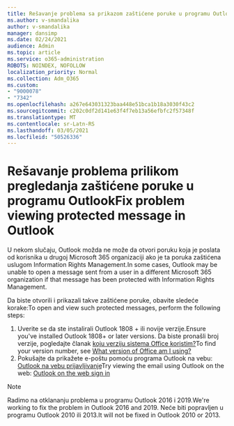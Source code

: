 ```yaml
---
title: Rešavanje problema sa prikazom zaštićene poruke u programu Outlook
ms.author: v-smandalika
author: v-smandalika
manager: dansimp
ms.date: 02/24/2021
audience: Admin
ms.topic: article
ms.service: o365-administration
ROBOTS: NOINDEX, NOFOLLOW
localization_priority: Normal
ms.collection: Adm_O365
ms.custom:
- "9000078"
- "7342"
ms.openlocfilehash: a267e643031323baa448e51bca1b18a3030f43c2
ms.sourcegitcommit: c202c0df2d141e63f4f7eb13a56efbfc2f57348f
ms.translationtype: MT
ms.contentlocale: sr-Latn-RS
ms.lasthandoff: 03/05/2021
ms.locfileid: "50526336"
---
```

# <a name="fix-problem-viewing-protected-message-in-outlook"></a><span data-ttu-id="3e153-102">Rešavanje problema prilikom pregledanja zaštićene poruke u programu Outlook</span><span class="sxs-lookup"><span data-stu-id="3e153-102">Fix problem viewing protected message in Outlook</span></span>

<span data-ttu-id="3e153-103">U nekom slučaju, Outlook možda ne može da otvori poruku koja je poslata od korisnika u drugoj Microsoft 365 organizaciji ako je ta poruka zaštićena uslugom Information Rights Management.</span><span class="sxs-lookup"><span data-stu-id="3e153-103">In some cases, Outlook may be unable to open a message sent from a user in a different Microsoft 365 organization if that message has been protected with Information Rights Management.</span></span>

<span data-ttu-id="3e153-104">Da biste otvorili i prikazali takve zaštićene poruke, obavite sledeće korake:</span><span class="sxs-lookup"><span data-stu-id="3e153-104">To open and view such protected messages, perform the following steps:</span></span>

1. <span data-ttu-id="3e153-105">Uverite se da ste instalirali Outlook 1808 + ili novije verzije.</span><span class="sxs-lookup"><span data-stu-id="3e153-105">Ensure you've installed Outlook 1808+ or later versions.</span></span> <span data-ttu-id="3e153-106">Da biste pronašli broj verzije, pogledajte članak [koju verziju sistema Office koristim?](https://support.microsoft.com/office/about-office-what-version-of-office-am-i-using-932788b8-a3ce-44bf-bb09-e334518b8b19)</span><span class="sxs-lookup"><span data-stu-id="3e153-106">To find your version number, see [What version of Office am I using?](https://support.microsoft.com/office/about-office-what-version-of-office-am-i-using-932788b8-a3ce-44bf-bb09-e334518b8b19)</span></span>
2. <span data-ttu-id="3e153-107">Pokušajte da prikažete e-poštu pomoću programa Outlook na vebu: [Outlook na vebu prijavljivanje](https://outlook.office365.com/mail/inbox)</span><span class="sxs-lookup"><span data-stu-id="3e153-107">Try viewing the email using Outlook on the web: [Outlook on the web sign in](https://outlook.office365.com/mail/inbox)</span></span>

> [!NOTE]
> <span data-ttu-id="3e153-108">Radimo na otklananju problema u programu Outlook 2016 i 2019.</span><span class="sxs-lookup"><span data-stu-id="3e153-108">We're working to fix the problem in Outlook 2016 and 2019.</span></span> <span data-ttu-id="3e153-109">Neće biti popravljen u programu Outlook 2010 ili 2013.</span><span class="sxs-lookup"><span data-stu-id="3e153-109">It will not be fixed in Outlook 2010 or 2013.</span></span>
